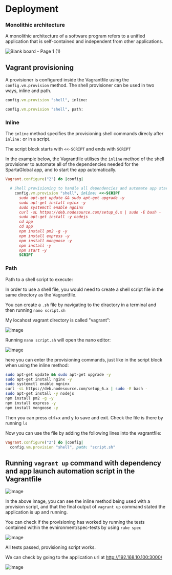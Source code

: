 # Deployment
### Monolithic architecture
A monolithic architecture of a software program refers to a unified application that is self-contained and independent from other applications.


![Blank board - Page 1 (1)](https://user-images.githubusercontent.com/110176257/184701206-059dceb1-7751-4f5e-993e-513e1a811a31.png)

## Vagrant provisioning
A provisioner is configured inside the Vagrantfile using the `config.vm.provision` method.
The shell provisioner can be used in two ways, inline and path.
```ruby
config.vm.provision "shell", inline:
```
```ruby
config.vm.provision "shell", path:
```
### Inline
The `inline` method specifies the provisioning shell commands direcly after `inline:` or in a script. 

The script block starts with `<<-SCRIPT` and ends with `SCRIPT`

In the example below, the Vagrantfile utilises the `inline` method of the shell provisioner to automate all of the dependencies needed for the SpartaGlobal app, and to start the app automatically.
```ruby
Vagrant.configure("2") do |config|

  # Shell provisioning to handle all dependencies and automate app start
    config.vm.provision "shell", inline: <<-SCRIPT
      sudo apt-get update && sudo apt-get upgrade -y
      sudo apt-get install nginx -y
      sudo systemctl enable ngninx 
      curl -sL https://deb.nodesource.com/setup_6.x | sudo -E bash - 
      sudo apt-get install -y nodejs
      cd app
      cd app
      npm install pm2 -g -y
      npm install express -y
      npm install mongoose -y
      npm install -y
      npm start -y
      SCRIPT
```

### Path
Path to a shell script to execute:

In order to use a shell file, you would need to create a shell script file in the same directory as the Vagrantfile.

You can create a `.sh` file by navigating to the diractory in a terminal and then running `nano script.sh`

My locahost vagrant directory is called "vagrant":

![image](https://user-images.githubusercontent.com/110176257/184713983-7f92182a-cec1-4249-9437-34f1c1882645.png)

Running `nano script.sh` will open the nano editor:

![image](https://user-images.githubusercontent.com/110176257/184715430-e65e47cd-c927-450b-ad8c-e35bf416c521.png)

here you can enter the provisioning commands, just like in the script block when using the inline method:
```bash
sudo apt-get update && sudo apt-get upgrade -y
sudo apt-get install nginx -y
sudo systemctl enable ngninx 
curl -sL https://deb.nodesource.com/setup_6.x | sudo -E bash - 
sudo apt-get install -y nodejs
npm install pm2 -g -y
npm install express -y
npm install mongoose -y
```
Then you can press ctrl+x and y to save and exit.
Check the file is there by running `ls`

Now you can use the file by adding the following lines into the vagrantfile:
```ruby
Vagrant.configure("2") do |config|
  config.vm.provision "shell", path: "script.sh"
```

## Running `vagrant up` command with dependency and app launch automation script in the Vagrantfile

![image](https://user-images.githubusercontent.com/110176257/184716378-61f2dfa5-4b8e-4281-b6ba-4d5ec48a59eb.png)

In the above image, you can see the inline method being used with a provision script, and that the final output of `vagrant up` command stated the application is up and running. 

You can check if the provisioning has worked by running the tests contained within the evnironment/spec-tests by using `rake spec`

![image](https://user-images.githubusercontent.com/110176257/184719007-4a050cf7-266b-4373-bac2-78eeb547e8bc.png)

All tests passed, provisioning script works.

We can check by going to the application url at http://192.168.10.100:3000/

![image](https://user-images.githubusercontent.com/110176257/184716733-f4ffd20b-d7ae-40f9-b1ac-cac483347f9c.png)



